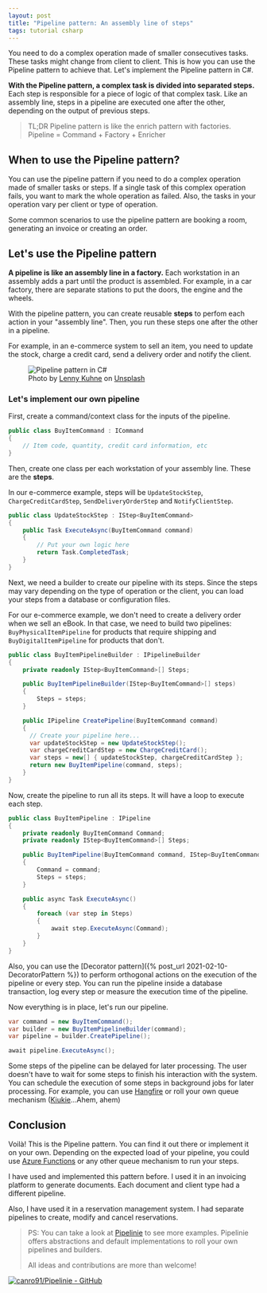 ```yaml
---
layout: post
title: "Pipeline pattern: An assembly line of steps"
tags: tutorial csharp
---
```


You need to do a complex operation made of smaller consecutives tasks. These tasks might change from client to client. This is how you can use the Pipeline pattern to achieve that. Let's implement the Pipeline pattern in C#.

**With the Pipeline pattern, a complex task is divided into separated steps.** Each step is responsible for a piece of logic of that complex task. Like an assembly line, steps in a pipeline are executed one after the other, depending on the output of previous steps.

> TL;DR Pipeline pattern is like the enrich pattern with factories. Pipeline = Command + Factory + Enricher

## When to use the Pipeline pattern?

You can use the pipeline pattern if you need to do a complex operation made of smaller tasks or steps. If a single task of this complex operation fails, you want to mark the whole operation as failed. Also, the tasks in your operation vary per client or type of operation.

Some common scenarios to use the pipeline pattern are booking a room, generating an invoice or creating an order.

## Let's use the Pipeline pattern

**A pipeline is like an assembly line in a factory.** Each workstation in an assembly adds a part until the product is assembled. For example, in a car factory, there are separate stations to put the doors, the engine and the wheels.

With the pipeline pattern, you can create reusable **steps** to perfom each action in your "assembly line". Then, you run these steps one after the other in a pipeline.

For example, in an e-commerce system to sell an item, you need to update the stock, charge a credit card, send a delivery order and notify the client.

<figure>
<img src="https://images.unsplash.com/photo-1567789884554-0b844b597180?crop=entropy&cs=tinysrgb&fit=crop&fm=jpg&h=400&ixid=MXwxfDB8MXxhbGx8fHx8fHx8fA&ixlib=rb-1.2.1&q=80&utm_campaign=api-credit&utm_medium=referral&utm_source=unsplash_source&w=600" alt="Pipeline pattern in C#" />

<figcaption><span>Photo by <a href="https://unsplash.com/@lennykuhne?utm_source=unsplash&amp;utm_medium=referral&amp;utm_content=creditCopyText">Lenny Kuhne</a> on <a href="https://unsplash.com/photos/QMjCzOGeglA?utm_source=unsplash&amp;utm_medium=referral&amp;utm_content=creditCopyText">Unsplash</a></span></figcaption>
</figure>

### Let's implement our own pipeline

First, create a command/context class for the inputs of the pipeline.

```csharp
public class BuyItemCommand : ICommand
{
    // Item code, quantity, credit card information, etc
}
```

Then, create one class per each workstation of your assembly line. These are the **steps**.

In our e-commerce example, steps will be `UpdateStockStep`, `ChargeCreditCardStep`, `SendDeliveryOrderStep` and `NotifyClientStep`.

```csharp
public class UpdateStockStep : IStep<BuyItemCommand>
{
    public Task ExecuteAsync(BuyItemCommand command)
    {
        // Put your own logic here
        return Task.CompletedTask;
    }
}
```
    
Next, we need a builder to create our pipeline with its steps. Since the steps may vary depending on the type of operation or the client, you can load your steps from a database or configuration files.

For our e-commerce example, we don't need to create a delivery order when we sell an eBook. In that case, we need to build two pipelines: `BuyPhysicalItemPipeline` for products that require shipping and `BuyDigitalItemPipeline` for products that don't.

```csharp
public class BuyItemPipelineBuilder : IPipelineBuilder
{
    private readonly IStep<BuyItemCommand>[] Steps;

    public BuyItemPipelineBuilder(IStep<BuyItemCommand>[] steps)
    {
        Steps = steps;
    }

    public IPipeline CreatePipeline(BuyItemCommand command)
    {
      // Create your pipeline here...
      var updateStockStep = new UpdateStockStep();
      var chargeCreditCardStep = new ChargeCreditCard();
      var steps = new[] { updateStockStep, chargeCreditCardStep };
      return new BuyItemPipeline(command, steps);
    }
}
```

Now, create the pipeline to run all its steps. It will have a loop to execute each step.

```csharp
public class BuyItemPipeline : IPipeline
{
    private readonly BuyItemCommand Command;
    private readonly IStep<BuyItemCommand>[] Steps;

    public BuyItemPipeline(BuyItemCommand command, IStep<BuyItemCommand>[] steps)
    {
        Command = command;
        Steps = steps;
    }

    public async Task ExecuteAsync()
    {
        foreach (var step in Steps)
        {
            await step.ExecuteAsync(Command);
        }
    }
}
```
    
Also, you can use the [Decorator pattern]({% post_url 2021-02-10-DecoratorPattern %}) to perform orthogonal actions on the execution of the pipeline or every step. You can run the pipeline inside a database transaction, log every step or measure the execution time of the pipeline.

Now everything is in place, let's run our pipeline.

```csharp
var command = new BuyItemCommand();
var builder = new BuyItemPipelineBuilder(command);
var pipeline = builder.CreatePipeline();

await pipeline.ExecuteAsync();
```

Some steps of the pipeline can be delayed for later processing. The user doesn't have to wait for some steps to finish his interaction with the system. You can schedule the execution of some steps in background jobs for later processing. For example, you can use [Hangfire](https://github.com/HangfireIO/Hangfire) or roll your own queue mechanism ([Kiukie](https://github.com/canro91/Kiukie)...Ahem, ahem)

## Conclusion

Voilà! This is the Pipeline pattern. You can find it out there or implement it on your own. Depending on the expected load of your pipeline, you could use [Azure Functions](https://docs.microsoft.com/en-us/azure/azure-functions/functions-overview) or any other queue mechanism to run your steps.

I have used and implemented this pattern before. I used it in an invoicing platform to generate documents. Each document and client type had a different pipeline.

Also, I have used it in a reservation management system. I had separate pipelines to create, modify and cancel reservations.

> PS: You can take a look at [Pipelinie](https://github.com/canro91/Pipelinie) to see more examples. Pipelinie offers abstractions and default implementations to roll your own pipelines and builders.
>
> All ideas and contributions are more than welcome!

[![canro91/Pipelinie - GitHub](https://gh-card.dev/repos/canro91/Pipelinie.svg)](https://github.com/canro91/Pipelinie)
